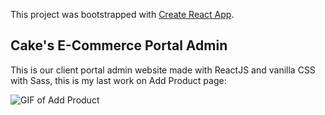 This project was bootstrapped with [Create React App](https://github.com/facebook/create-react-app).

## Cake's E-Commerce Portal Admin

This is our client portal admin website made with ReactJS and vanilla CSS with Sass,
this is my last work on Add Product page:

![GIF of Add Product](https://i.ibb.co/j4m0q6c/addproduct.gif)

